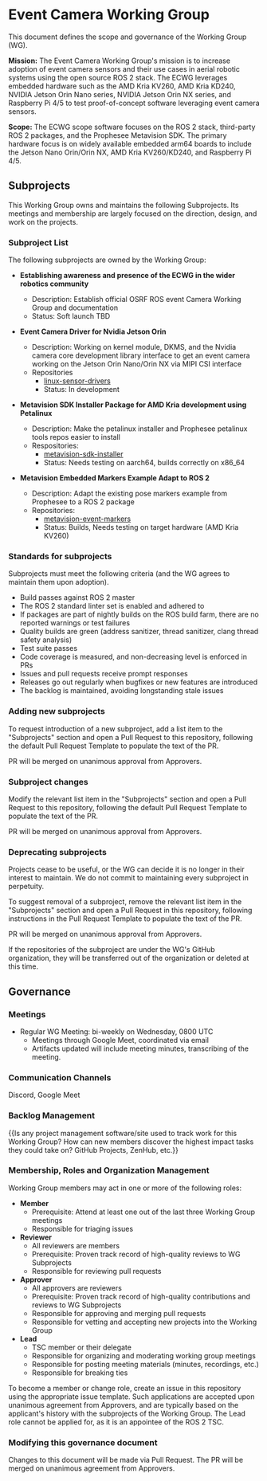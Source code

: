 # Event Camera Working Group

This document defines the scope and governance of the Working Group (WG).

**Mission:** The Event Camera Working Group's mission is to increase adoption of event camera sensors and their use cases in aerial robotic systems using the open source ROS 2 stack. The ECWG leverages embedded hardware such as the
AMD Kria KV260, AMD Kria KD240, NVIDIA Jetson Orin Nano series, NVIDIA Jetson Orin NX series, and Raspberry Pi 4/5 to test proof-of-concept software leveraging event camera sensors.


**Scope:** The ECWG scope software focuses on the ROS 2 stack, third-party ROS 2 packages, and the Prophesee Metavision SDK. The primary hardware focus is on widely available embedded arm64 boards to include the Jetson Nano Orin/Orin NX, AMD Kria KV260/KD240, and Raspberry Pi 4/5.

## Subprojects

This Working Group owns and maintains the following Subprojects.
Its meetings and membership are largely focused on the direction, design, and work on the projects.

### Subproject List

The following subprojects are owned by the Working Group:

*  **Establishing awareness and presence of the ECWG in the wider robotics community**
    * Description: Establish official OSRF ROS event Camera Working Group and documentation
    * Status: Soft launch TBD

* **Event Camera Driver for Nvidia Jetson Orin**
  * Description: Working on kernel module, DKMS, and the Nvidia camera core development library interface to get an event camera working on the Jetson Orin Nano/Orin NX via MIPI CSI interface
  * Repositories
    * [linux-sensor-drivers](https://github.com/TOTON95/linux-sensor-drivers-prophesee)
    * Status: In development

* **Metavision SDK Installer Package for AMD Kria development using Petalinux**
  * Description: Make the petalinux installer and Prophesee petalinux tools repos easier to install
  *  Respositories:
     * [metavision-sdk-installer](https://github.com/Event-Camera-Working-Group-ECWG/metavision-sdk-installer)
     * Status: Needs testing on aarch64, builds correctly on x86_64

*  **Metavision Embedded Markers Example Adapt to ROS 2**
   * Description: Adapt the existing pose markers example from Prophesee to a ROS 2 package
    * Repositories:
      * [metavision-event-markers](https://github.com/Event-Camera-Working-Group-ECWG/metavision-event-markers)
      * Status: Builds, Needs testing on target hardware (AMD Kria KV260)

### Standards for subprojects

Subprojects must meet the following criteria (and the WG agrees to maintain them upon adoption).

* Build passes against ROS 2 master
* The ROS 2 standard linter set is enabled and adhered to
* If packages are part of nightly builds on the ROS build farm, there are no reported warnings or test failures
* Quality builds are green (address sanitizer, thread sanitizer, clang thread safety analysis)
* Test suite passes
* Code coverage is measured, and non-decreasing level is enforced in PRs
* Issues and pull requests receive prompt responses
* Releases go out regularly when bugfixes or new features are introduced
* The backlog is maintained, avoiding longstanding stale issues

### Adding new subprojects

To request introduction of a new subproject, add a list item to the "Subprojects" section and open a Pull Request to this repository, following the default Pull Request Template to populate the text of the PR.

PR will be merged on unanimous approval from Approvers.

### Subproject changes

Modify the relevant list item in the "Subprojects" section and open a Pull Request to this repository, following the default Pull Request Template to populate the text of the PR.

PR will be merged on unanimous approval from Approvers.

### Deprecating subprojects

Projects cease to be useful, or the WG can decide it is no longer in their interest to maintain.
We do not commit to maintaining every subproject in perpetuity.

To suggest removal of a subproject, remove the relevant list item in the "Subprojects" section and open a Pull Request in this repository, following instructions in the Pull Request Template to populate the text of the PR.

PR will be merged on unanimous approval from Approvers.

If the repositories of the subproject are under the WG's GitHub organization, they will be transferred out of the organization or deleted at this time.

## Governance

### Meetings

* Regular WG Meeting: bi-weekly on Wednesday, 0800 UTC
  * Meetings through Google Meet, coordinated via email
  * Artifacts updated will include meeting minutes, transcribing of the meeting.

### Communication Channels

Discord, Google Meet

### Backlog Management

{{Is any project management software/site used to track work for this Working Group? How can new members discover the highest impact tasks they could take on? GitHub Projects, ZenHub, etc.}}

### Membership, Roles and Organization Management

Working Group members may act in one or more of the following roles:

* **Member**
  * Prerequisite: Attend at least one out of the last three Working Group meetings
  * Responsible for triaging issues
* **Reviewer**
  * All reviewers are members
  * Prerequisite: Proven track record of high-quality reviews to WG Subprojects
  * Responsible for reviewing pull requests
* **Approver**
  * All approvers are reviewers
  * Prerequisite: Proven track record of high-quality contributions and reviews to WG Subprojects
  * Responsible for approving and merging pull requests
  * Responsible for vetting and accepting new projects into the Working Group
* **Lead**
  * TSC member or their delegate
  * Responsible for organizing and moderating working group meetings
  * Responsible for posting meeting materials (minutes, recordings, etc.)
  * Responsible for breaking ties

To become a member or change role, create an issue in this repository using the appropriate issue template.
Such applications are accepted upon unanimous agreement from Approvers, and are typically based on the applicant's history with the subprojects of the Working Group.
The Lead role cannot be applied for, as it is an appointee of the ROS 2 TSC.

### Modifying this governance document

Changes to this document will be made via Pull Request.
The PR will be merged on unanimous agreement from Approvers.

